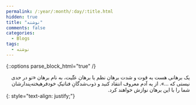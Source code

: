 ```yaml
---
permalink: /:year/:month/:day/:title.html
hidden: true
title: "نوشته"
comments: false
categories:
  - Blogs
tags:
  - نوشته
---
```


{::options parse_block_html="true" /}
<div dir='rtl' align='right'>
یک برهانی هست به قوت و شدت برهان نظم یا برهان عل‍‍ّیت، به نام برهان «تو در حدی نیستی که ...». از یه آدم معروف انتقاد کنید و ذوب‌شدگانِ فناتیکِ خودفرهیخته‌پندارشان شما را با این برهان نوازش خواهند کرد.
</div>
{: style="text-align: justify;"}
